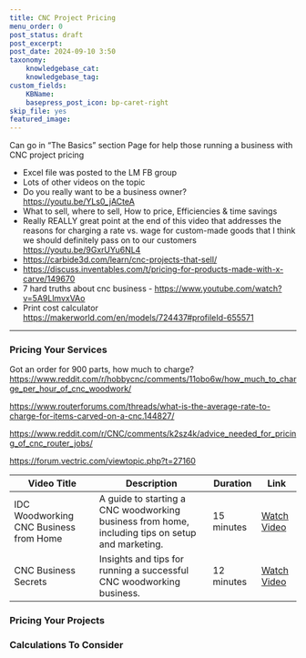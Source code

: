 ```yaml
---
title: CNC Project Pricing
menu_order: 0
post_status: draft
post_excerpt: 
post_date: 2024-09-10 3:50
taxonomy:
    knowledgebase_cat: 
    knowledgebase_tag:        
custom_fields:
    KBName: 
    basepress_post_icon: bp-caret-right
skip_file: yes
featured_image: 
---
```


Can go in “The Basics” section
Page for help those running a business with CNC project pricing

- Excel file was posted to the LM FB group
- Lots of other videos on the topic
- Do you really want to be a business owner? https://youtu.be/YLs0_jACteA
- What to sell, where to sell, How to price, Efficiencies & time savings
- Really REALLY great point at the end of this video that addresses the reasons for charging a rate vs. wage for custom-made goods that I think we should definitely pass on to our customers https://youtu.be/9GxrUYu6NL4
- https://carbide3d.com/learn/cnc-projects-that-sell/
- https://discuss.inventables.com/t/pricing-for-products-made-with-x-carve/149670
- 7 hard truths about cnc business - https://www.youtube.com/watch?v=5A9LlmvxVAo
- Print cost calculator https://makerworld.com/en/models/724437#profileId-655571

---

### Pricing Your Services

Got an order for 900 parts, how much to charge?
https://www.reddit.com/r/hobbycnc/comments/11obo6w/how_much_to_charge_per_hour_of_cnc_woodwork/

https://www.routerforums.com/threads/what-is-the-average-rate-to-charge-for-items-carved-on-a-cnc.144827/

https://www.reddit.com/r/CNC/comments/k2sz4k/advice_needed_for_pricing_of_cnc_router_jobs/

https://forum.vectric.com/viewtopic.php?t=27160

| **Video Title**                                  | **Description**                                                      | **Duration**    | **Link**                                                               |
|--------------------------------------------------|----------------------------------------------------------------------|-----------------|-----------------------------------------------------------------------|
| IDC Woodworking CNC Business from Home           | A guide to starting a CNC woodworking business from home, including tips on setup and marketing. | 15 minutes      | [Watch Video](https://www.youtube.com/watch?v=RlDV8TmQ0fM)             |
| CNC Business Secrets                             | Insights and tips for running a successful CNC woodworking business.  | 12 minutes      | [Watch Video](https://www.youtube.com/watch?v=oWStIjcmMNs)             |

### Pricing Your Projects

### Calculations To Consider
